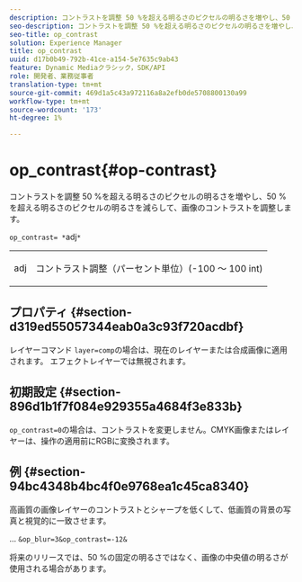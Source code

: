 ```yaml
---
description: コントラストを調整 50 %を超える明るさのピクセルの明るさを増やし、50 %を超える明るさのピクセルの明るさを減らして、画像のコントラストを調整します。
seo-description: コントラストを調整 50 %を超える明るさのピクセルの明るさを増やし、50 %を超える明るさのピクセルの明るさを減らして、画像のコントラストを調整します。
seo-title: op_contrast
solution: Experience Manager
title: op_contrast
uuid: d17b0b49-792b-41ce-a154-5e7635c9ab43
feature: Dynamic Mediaクラシック，SDK/API
role: 開発者、業務従事者
translation-type: tm+mt
source-git-commit: 469d1a5c43a972116a8a2efb0de5708800130a99
workflow-type: tm+mt
source-wordcount: '173'
ht-degree: 1%

---
```



# op_contrast{#op-contrast}

コントラストを調整 50 %を超える明るさのピクセルの明るさを増やし、50 %を超える明るさのピクセルの明るさを減らして、画像のコントラストを調整します。

`op_contrast= *`adj`*`

<table id="simpletable_8246802C74424A68A7A2EA5B50A89D42"> 
 <tr class="strow"> 
  <td class="stentry"> <p><span class="varname"> adj</span> </p> </td> 
  <td class="stentry"> <p>コントラスト調整（パーセント単位）(-100 ～ 100 int) </p></td> 
 </tr> 
</table>

## プロパティ {#section-d319ed55057344eab0a3c93f720acdbf}

レイヤーコマンド `layer=comp`の場合は、現在のレイヤーまたは合成画像に適用されます。 エフェクトレイヤーでは無視されます。

## 初期設定 {#section-896d1b1f7f084e929355a4684f3e833b}

`op_contrast=0`の場合は、コントラストを変更しません。CMYK画像またはレイヤーは、操作の適用前にRGBに変換されます。

## 例 {#section-94bc4348b4bc4f0e9768ea1c45ca8340}

高画質の画像レイヤーのコントラストとシャープを低くして、低画質の背景の写真と視覚的に一致させます。

... `&op_blur=3&op_contrast=-12&`

将来のリリースでは、50 %の固定の明るさではなく、画像の中央値の明るさが使用される場合があります。
